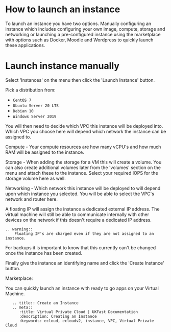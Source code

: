 # How to launch an instance

To launch an instance you have two options. Manually configuring an instance which includes configuring your own image, compute, storage and networking or launching a pre-configured instance using the marketplace with options such as Docker, Moodle and Wordpress to quickly launch these applications.

# Launch instance manually

Select 'Instances' on the menu then click the 'Launch Instance' button.

Pick a distribution from:

* `CentOS 7`
* `Ubuntu Server 20 LTS`
* `Debian 10`
* `Windows Server 2019`

You will then need to decide which VPC this instance will be deployed into. Which VPC you choose here will depend which network the instance can be assigned to.

Compute - Your compute resources are how many vCPU's and how much RAM will be assigned to the instance.

Storage - When adding the storage for a VM this will create a volume. You can also create additional volumes later from the 'volumes' section on the menu and attach these to the instance. Select your required IOPS for the storage volume here as well.

Networking - Which network this instance will be deployed to will depend upon which instance you selected. You will be able to select the VPC's network and router here. 

A floating IP will assign the instance a dedicated external IP address. The virtual machine will still be able to communicate internally with other devices on the network if this doesn't require a dedicated IP address.

```eval_rst
.. warning::
    Floating IP's are charged even if they are not assigned to an instance.
```

For backups it is important to know that this currently can't be changed once the instance has been created.

Finally give the instance an identifying name and click the 'Create Instance' button.

Marketplace:

You can quickly launch an instance with ready to go apps on your Virtual Machine.

```eval_rst
   .. title:: Create an Instance
   .. meta::
      :title: Virtual Private Cloud | UKFast Documentation
      :description: Creating an Instance
      :keywords: ecloud, ecloudv2, instance, VPC, Virtual Private Cloud
```